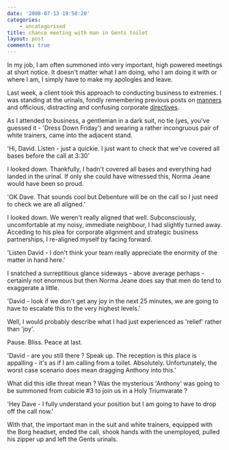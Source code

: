 ```yaml
---
date: '2008-07-13 19:50:20'
categories:
    - uncategorised
title: chance meeting with man in Gents toilet
layout: post
comments: true
---
```


In my job, I am often summoned into very important, high powered
meetings at short notice. It doesn't matter what I am doing, who I am
doing it with or where I am, I simply have to make my apologies and
leave.

Last week, a client took this approach to conducting business to
extremes. I was standing at the urinals, fondly remembering previous
posts on
[manners](http://www.nbrightside.com/blog/2006/05/11/standing-at-the-urinals)
and officious, distracting and confusing corporate
[directives](http://www.nbrightside.com/blog/2006/07/06/just-do-what-you-are-told-2).

As I attended to business, a gentleman in a dark suit, no tie (yes,
you've guessed it - 'Dress Down Friday') and wearing a rather
incongruous pair of white trainers, came into the adjacent stand.

'Hi, David. Listen - just a quickie. I just want to check that we've
covered all bases before the call at 3:30'

I looked down. Thankfully, I hadn't covered all bases and everything had
landed in the urinal. If only she could have witnessed this, Norma Jeane
would have been so proud.

'OK Dave. That sounds cool but Debenture will be on the call so I just
need to check we are all aligned.'

I looked down. We weren't really aligned that well. Subconsciously,
uncomfortable at my noisy, immediate neighbour, I had slightly turned
away. Acceding to his plea for corporate alignment and strategic
business partnerships, I re-aligned myself by facing forward.

'Listen David - I don't think your team really appreciate the enormity
of the matter in hand here.'

I snatched a surreptitious glance sideways - above average perhaps -
certainly not enormous but then Norma Jeane does say that men do tend to
exaggerate a little.

'David - look if we don't get any joy in the next 25 minutes, we are
going to have to escalate this to the very highest levels.'

Well, I would probably describe what I had just experienced as 'relief'
rather than 'joy'.

Pause. Bliss. Peace at last.

'David - are you still there ? Speak up. The reception is this place is
appalling - it's as if I am calling from a toilet. Absolutely.
Unfortunately, the worst case scenario does mean dragging Anthony into
this.'

What did this idle threat mean ? Was the mysterious 'Anthony' was going
to be summoned from cubicle \#3 to join us in a Holy Triumvarate ?

'Hey Dave - I fully understand your position but I am going to have to
drop off the call now.'

With that, the important man in the suit and white trainers, equipped
with the Borg headset, ended the call, shook hands with the unemployed,
pulled his zipper up and left the Gents urinals.
